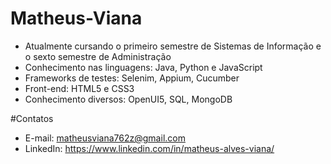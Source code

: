 # Matheus-Viana
- Atualmente cursando o primeiro semestre de Sistemas de Informação e o sexto semestre de Administração
- Conhecimento nas linguagens: Java, Python e JavaScript
- Frameworks de testes: Selenim, Appium, Cucumber
- Front-end: HTML5 e CSS3
- Conhecimento diversos: OpenUI5, SQL, MongoDB


#Contatos
- E-mail: matheusviana762z@gmail.com
- LinkedIn: https://www.linkedin.com/in/matheus-alves-viana/
